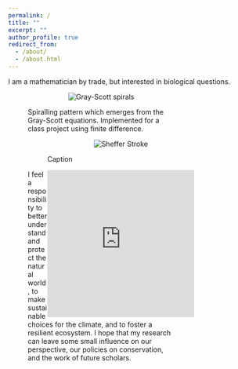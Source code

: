 ```yaml
---
permalink: /
title: ""
excerpt: ""
author_profile: true
redirect_from: 
  - /about/
  - /about.html
---
```


I am a mathematician by trade, but interested in biological questions.
<figure style="width:300px;">
	<p style="text-align:center">
	<img src="/images/Reaction-Diffusion.gif" alt = "Gray-Scott spirals"/>
	<figcaption>Spiralling pattern which emerges from the Gray-Scott equations. Implemented for a class project using finite difference.</figcaption>
	</p>

 <figure style="width:300px;">
	<p style="text-align:center">
	<img src="/images/Sheffer_Stroke" alt = "Sheffer Stroke"/>
	<figcaption> Caption </figcaption>
	</p>

 
<iframe align="right" width = "300" height="300" scrolling="no" frameborder="no" allow="autoplay" src="https://w.soundcloud.com/player/?url=https%3A//api.soundcloud.com/tracks/910474474&color=%23ff5500&auto_play=false&hide_related=false&show_comments=true&show_user=true&show_reposts=false&show_teaser=true&visual=true"></iframe>
</figure>

I feel a responsibility to better understand and protect the natural world, to make sustainable choices for the climate, and to foster a resilient ecosystem. I hope that my research can leave some small influence on our perspective, our policies on conservation, and the work of future scholars.
